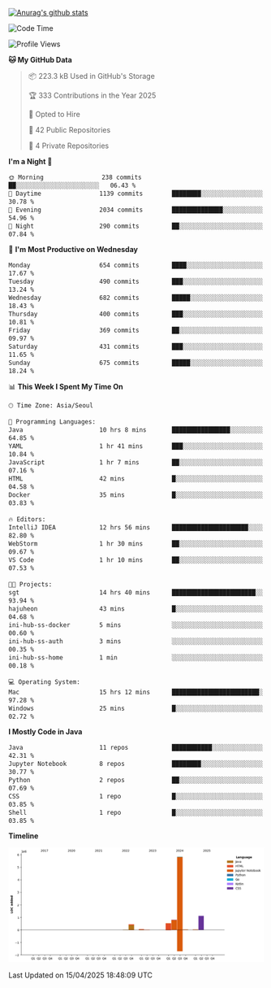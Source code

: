 [![Anurag's github stats](https://github-readme-stats.vercel.app/api?username=hajubal)](https://github.com/anuraghazra/github-readme-stats)

<!--START_SECTION:waka-->
![Code Time](http://img.shields.io/badge/Code%20Time-367%20hrs%2021%20mins-blue)

![Profile Views](http://img.shields.io/badge/Profile%20Views-5-blue)

**🐱 My GitHub Data** 

> 📦 223.3 kB Used in GitHub's Storage 
 > 
> 🏆 333 Contributions in the Year 2025
 > 
> 💼 Opted to Hire
 > 
> 📜 42 Public Repositories 
 > 
> 🔑 4 Private Repositories 
 > 
**I'm a Night 🦉** 

```text
🌞 Morning                238 commits         ██░░░░░░░░░░░░░░░░░░░░░░░   06.43 % 
🌆 Daytime                1139 commits        ████████░░░░░░░░░░░░░░░░░   30.78 % 
🌃 Evening                2034 commits        ██████████████░░░░░░░░░░░   54.96 % 
🌙 Night                  290 commits         ██░░░░░░░░░░░░░░░░░░░░░░░   07.84 % 
```
📅 **I'm Most Productive on Wednesday** 

```text
Monday                   654 commits         ████░░░░░░░░░░░░░░░░░░░░░   17.67 % 
Tuesday                  490 commits         ███░░░░░░░░░░░░░░░░░░░░░░   13.24 % 
Wednesday                682 commits         █████░░░░░░░░░░░░░░░░░░░░   18.43 % 
Thursday                 400 commits         ███░░░░░░░░░░░░░░░░░░░░░░   10.81 % 
Friday                   369 commits         ██░░░░░░░░░░░░░░░░░░░░░░░   09.97 % 
Saturday                 431 commits         ███░░░░░░░░░░░░░░░░░░░░░░   11.65 % 
Sunday                   675 commits         █████░░░░░░░░░░░░░░░░░░░░   18.24 % 
```


📊 **This Week I Spent My Time On** 

```text
🕑︎ Time Zone: Asia/Seoul

💬 Programming Languages: 
Java                     10 hrs 8 mins       ████████████████░░░░░░░░░   64.85 % 
YAML                     1 hr 41 mins        ███░░░░░░░░░░░░░░░░░░░░░░   10.84 % 
JavaScript               1 hr 7 mins         ██░░░░░░░░░░░░░░░░░░░░░░░   07.16 % 
HTML                     42 mins             █░░░░░░░░░░░░░░░░░░░░░░░░   04.58 % 
Docker                   35 mins             █░░░░░░░░░░░░░░░░░░░░░░░░   03.83 % 

🔥 Editors: 
IntelliJ IDEA            12 hrs 56 mins      █████████████████████░░░░   82.80 % 
WebStorm                 1 hr 30 mins        ██░░░░░░░░░░░░░░░░░░░░░░░   09.67 % 
VS Code                  1 hr 10 mins        ██░░░░░░░░░░░░░░░░░░░░░░░   07.53 % 

🐱‍💻 Projects: 
sgt                      14 hrs 40 mins      ███████████████████████░░   93.94 % 
hajuheon                 43 mins             █░░░░░░░░░░░░░░░░░░░░░░░░   04.68 % 
ini-hub-ss-docker        5 mins              ░░░░░░░░░░░░░░░░░░░░░░░░░   00.60 % 
ini-hub-ss-auth          3 mins              ░░░░░░░░░░░░░░░░░░░░░░░░░   00.35 % 
ini-hub-ss-home          1 min               ░░░░░░░░░░░░░░░░░░░░░░░░░   00.18 % 

💻 Operating System: 
Mac                      15 hrs 12 mins      ████████████████████████░   97.28 % 
Windows                  25 mins             █░░░░░░░░░░░░░░░░░░░░░░░░   02.72 % 
```

**I Mostly Code in Java** 

```text
Java                     11 repos            ███████████░░░░░░░░░░░░░░   42.31 % 
Jupyter Notebook         8 repos             ████████░░░░░░░░░░░░░░░░░   30.77 % 
Python                   2 repos             ██░░░░░░░░░░░░░░░░░░░░░░░   07.69 % 
CSS                      1 repo              █░░░░░░░░░░░░░░░░░░░░░░░░   03.85 % 
Shell                    1 repo              █░░░░░░░░░░░░░░░░░░░░░░░░   03.85 % 
```



**Timeline**

![Lines of Code chart](https://raw.githubusercontent.com/hajubal/hajubal/main/assets/bar_graph.png)


 Last Updated on 15/04/2025 18:48:09 UTC
<!--END_SECTION:waka-->